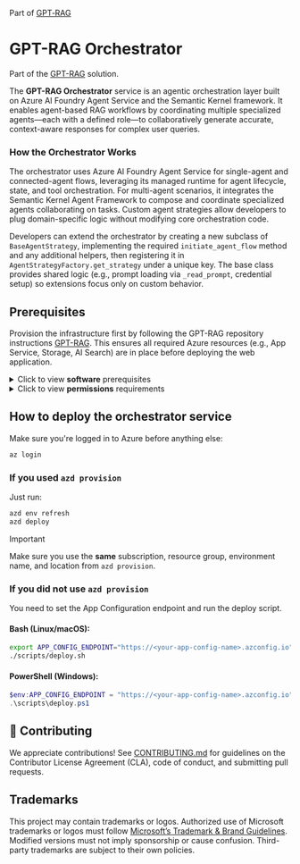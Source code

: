 Part of [GPT‑RAG](https://aka.ms/gpt-rag)

<!-- 
page_type: sample
languages:
- azdeveloper
- powershell
- bicep
products:
- azure
- azure-ai-foundry
- azure-openai
- azure-ai-search
urlFragment: GPT-RAG
name: Multi-repo ChatGPT and Enterprise data with Azure OpenAI and AI Search
description: GPT-RAG core is a Retrieval-Augmented Generation pattern running in Azure, using Azure AI Search for retrieval and Azure OpenAI large language models to power ChatGPT-style and Q&A experiences.
-->
# GPT-RAG Orchestrator

Part of the [GPT-RAG](https://github.com/Azure/gpt-rag) solution.

The **GPT-RAG Orchestrator** service is an agentic orchestration layer built on Azure AI Foundry Agent Service and the Semantic Kernel framework. It enables agent-based RAG workflows by coordinating multiple specialized agents—each with a defined role—to collaboratively generate accurate, context-aware responses for complex user queries.


### How the Orchestrator Works

The orchestrator uses Azure AI Foundry Agent Service for single-agent and connected-agent flows, leveraging its managed runtime for agent lifecycle, state, and tool orchestration. For multi-agent scenarios, it integrates the Semantic Kernel Agent Framework to compose and coordinate specialized agents collaborating on tasks. Custom agent strategies allow developers to plug domain-specific logic without modifying core orchestration code.

Developers can extend the orchestrator by creating a new subclass of `BaseAgentStrategy`, implementing the required `initiate_agent_flow` method and any additional helpers, then registering it in `AgentStrategyFactory.get_strategy` under a unique key. The base class provides shared logic (e.g., prompt loading via `_read_prompt`, credential setup) so extensions focus only on custom behavior. 

## Prerequisites

Provision the infrastructure first by following the GPT-RAG repository instructions [GPT-RAG](https://github.com/azure/gpt-rag/tree/feature/vnext-architecture). This ensures all required Azure resources (e.g., App Service, Storage, AI Search) are in place before deploying the web application.

<details markdown="block">
<summary>Click to view <strong>software</strong> prerequisites</summary>
<br>
The machine used to customize and or deploy the service should have:

* Azure CLI: [Install Azure CLI](https://learn.microsoft.com/cli/azure/install-azure-cli)
* Azure Developer CLI (optional, if using azd): [Install azd](https://learn.microsoft.com/en-us/azure/developer/azure-developer-cli/install-azd)
* Git: [Download Git](https://git-scm.com/downloads)
* Python 3.12: [Download Python 3.12](https://www.python.org/downloads/release/python-3120/)
* Docker CLI: [Install Docker](https://docs.docker.com/get-docker/)
* VS Code (recommended): [Download VS Code](https://code.visualstudio.com/download)
</details>


<details markdown="block">
<summary>Click to view <strong>permissions</strong> requirements</summary>
<br>
To customize the service, your user should have the following roles:

| Resource                | Role                                | Description                                 |
| :---------------------- | :---------------------------------- | :------------------------------------------ |
| App Configuration Store | App Configuration Data Owner        | Full control over configuration settings    |
| Container Registry      | AcrPush                             | Push and pull container images              |
| Key Vault               | Key Vault Contributor               | Manage Key Vault Secrets                    |
| AI Search Service       | Search Service Contributor          | Create or update search service components  |
| AI Search Service       | Search Index Data Contributor       | Read and write index data                   |
| Storage Account         | Storage Blob Data Contributor       | Read and write blob data                    |
| AI Foundry Project      | Azure AI Project User               | Access and work with the AI Foundry project |
| Cosmos DB               | Cosmos DB Built-in Data Contributor | Read and write documents in Cosmos DB       |

To deploy the service, assign these roles to your user or service principal:

| Resource                                   | Role                             | Description           |
| :----------------------------------------- | :------------------------------- | :-------------------- |
| App Configuration Store                    | App Configuration Data Reader    | Read config           |
| Container Registry                         | AcrPush                          | Push images           |
| Azure Container App                        | Azure Container Apps Contributor | Manage Container Apps |

Ensure the deployment identity has these roles at the correct scope (subscription or resource group).

</details>

## How to deploy the orchestrator service

Make sure you're logged in to Azure before anything else:

```bash
az login
```

### If you used `azd provision`

Just run:

```bash
azd env refresh
azd deploy
```

> [!IMPORTANT]
> Make sure you use the **same** subscription, resource group, environment name, and location from `azd provision`.

### If you did **not** use `azd provision`

You need to set the App Configuration endpoint and run the deploy script.

#### Bash (Linux/macOS):

```bash
export APP_CONFIG_ENDPOINT="https://<your-app-config-name>.azconfig.io"
./scripts/deploy.sh
```

#### PowerShell (Windows):

```powershell
$env:APP_CONFIG_ENDPOINT = "https://<your-app-config-name>.azconfig.io"
.\scripts\deploy.ps1
```

## 🤝 Contributing

We appreciate contributions! See [CONTRIBUTING.md](./CONTRIBUTING.md) for guidelines on the Contributor License Agreement (CLA), code of conduct, and submitting pull requests.

## Trademarks

This project may contain trademarks or logos. Authorized use of Microsoft trademarks or logos must follow [Microsoft’s Trademark & Brand Guidelines](https://www.microsoft.com/en-us/legal/intellectualproperty/trademarks/usage/general). Modified versions must not imply sponsorship or cause confusion. Third-party trademarks are subject to their own policies.